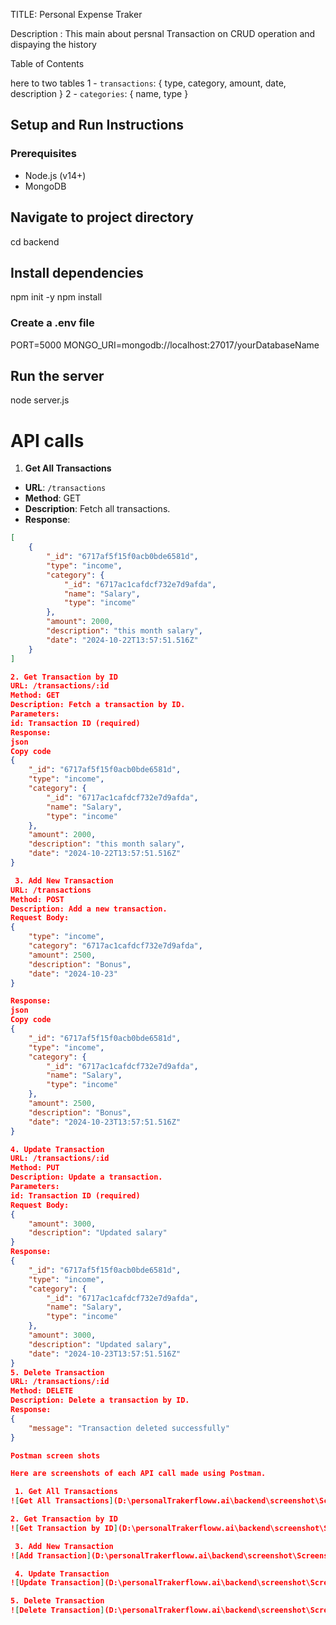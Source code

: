 TITLE: Personal Expense Traker

Description : This main about persnal Transaction on CRUD operation and dispaying the history

Table of Contents

here to two tables 
1 - `transactions`: { type, category, amount, date, description }
2 - `categories`: { name, type }

## Setup and Run Instructions

### Prerequisites
- Node.js (v14+)
- MongoDB
## Navigate to project directory
cd backend


##  Install dependencies
npm init -y
npm install

### Create a .env file
PORT=5000
MONGO_URI=mongodb://localhost:27017/yourDatabaseName

## Run the server
node server.js


# API calls
 1. **Get All Transactions**
- **URL**: `/transactions`
- **Method**: GET
- **Description**: Fetch all transactions.
- **Response**:
```json
[
    {
        "_id": "6717af5f15f0acb0bde6581d",
        "type": "income",
        "category": {
            "_id": "6717ac1cafdcf732e7d9afda",
            "name": "Salary",
            "type": "income"
        },
        "amount": 2000,
        "description": "this month salary",
        "date": "2024-10-22T13:57:51.516Z"
    }
]

2. Get Transaction by ID
URL: /transactions/:id
Method: GET
Description: Fetch a transaction by ID.
Parameters:
id: Transaction ID (required)
Response:
json
Copy code
{
    "_id": "6717af5f15f0acb0bde6581d",
    "type": "income",
    "category": {
        "_id": "6717ac1cafdcf732e7d9afda",
        "name": "Salary",
        "type": "income"
    },
    "amount": 2000,
    "description": "this month salary",
    "date": "2024-10-22T13:57:51.516Z"
}

 3. Add New Transaction
URL: /transactions
Method: POST
Description: Add a new transaction.
Request Body:
{
    "type": "income",
    "category": "6717ac1cafdcf732e7d9afda",
    "amount": 2500,
    "description": "Bonus",
    "date": "2024-10-23"
}

Response:
json
Copy code
{
    "_id": "6717af5f15f0acb0bde6581d",
    "type": "income",
    "category": {
        "_id": "6717ac1cafdcf732e7d9afda",
        "name": "Salary",
        "type": "income"
    },
    "amount": 2500,
    "description": "Bonus",
    "date": "2024-10-23T13:57:51.516Z"
}

4. Update Transaction
URL: /transactions/:id
Method: PUT
Description: Update a transaction.
Parameters:
id: Transaction ID (required)
Request Body:
{
    "amount": 3000,
    "description": "Updated salary"
}
Response:
{
    "_id": "6717af5f15f0acb0bde6581d",
    "type": "income",
    "category": {
        "_id": "6717ac1cafdcf732e7d9afda",
        "name": "Salary",
        "type": "income"
    },
    "amount": 3000,
    "description": "Updated salary",
    "date": "2024-10-23T13:57:51.516Z"
}
5. Delete Transaction
URL: /transactions/:id
Method: DELETE
Description: Delete a transaction by ID.
Response:
{
    "message": "Transaction deleted successfully"
}

Postman screen shots

Here are screenshots of each API call made using Postman.

 1. Get All Transactions
![Get All Transactions](D:\personalTrakerfloww.ai\backend\screenshot\Screenshot 2024-10-22 193807.png)

2. Get Transaction by ID
![Get Transaction by ID](D:\personalTrakerfloww.ai\backend\screenshot\Screenshot 2024-10-22 195301.png)

 3. Add New Transaction
![Add Transaction](D:\personalTrakerfloww.ai\backend\screenshot\Screenshot 2024-10-22 192840.png)

 4. Update Transaction
![Update Transaction](D:\personalTrakerfloww.ai\backend\screenshot\Screenshot 2024-10-22 201942.png)

5. Delete Transaction
![Delete Transaction](D:\personalTrakerfloww.ai\backend\screenshot\Screenshot 2024-10-22 202801.png)
